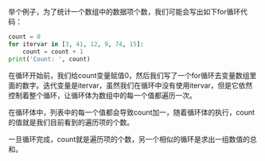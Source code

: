 举个例子，为了统计一个数组中的数据项个数，我们可能会写出如下for循环代码：
```python
count = 0
for itervar in [3, 41, 12, 9, 74, 15]:
    count = count + 1
print('Count: ', count)
```
在循环开始前，我们给count变量赋值0，然后我们写了一个for循环去变量数组里面的数字。迭代变量是itervar，虽然我们在循环中没有使用itervar，但是它依然控制着整个循环，让循环体为数组中的每一个值都遍历一次。

在循环体中，列表中的每一个值都会导致count加一，随着循环体的执行，count的值就是我们目前看到的遍历项的个数。

一旦循环完成，count就是遍历项的个数，另一个相似的循环是求出一组数值的总和。



